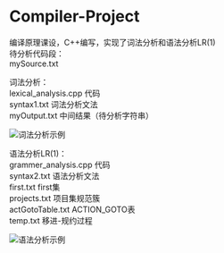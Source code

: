 # Compiler-Project
编译原理课设，C++编写，实现了词法分析和语法分析LR(1)  
待分析代码段：  
mySource.txt   

词法分析：  
lexical_analysis.cpp		代码  
syntax1.txt 		词法分析文法  
myOutput.txt		中间结果（待分析字符串）  

![词法分析示例](https://user-images.githubusercontent.com/92965115/169639106-ac23e997-2dc0-4811-93b2-c4bb842af165.png)

语法分析LR(1)：  
grammer_analysis.cpp	代码  
syntax2.txt		语法分析文法  
first.txt			first集  
projects.txt		项目集规范簇  
actGotoTable.txt		ACTION_GOTO表  
temp.txt			移进-规约过程  

![语法分析示例](https://user-images.githubusercontent.com/92965115/169639108-901b434d-5722-40e7-8a24-a6d6afd5f0a1.png)
